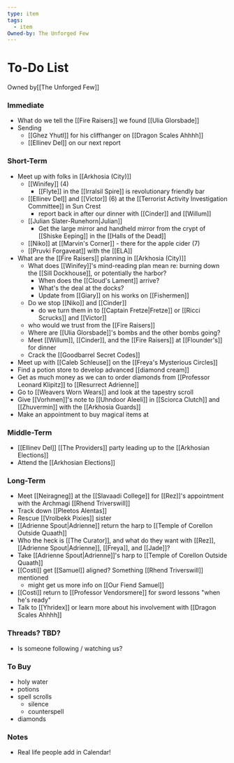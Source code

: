 ```yaml
---
type: item
tags:
  - item
Owned-by: The Unforged Few
---
```


# To-Do List
<span class="dataview inline-field"><span class="inline-field-key">Owned by</span><span class="inline-field-value">[[The Unforged Few]]</span></span>

### Immediate
* What do we tell the [[Fire Raisers]] we found [[Ulia Glorsbade]]
* Sending
	* [[Ghez Yhutl]] for his cliffhanger on [[Dragon Scales Ahhhh]]
	* [[Ellinev Del]] on our next report

### Short-Term
* Meet up with folks in [[Arkhosia (City)]]
	* [[Winifey]] (4)
		*  [[Flyte]] in the [[Irralsil Spire]] is revolutionary friendly bar
	* [[Ellinev Del]] and [[Victor]] (6) at the [[Terrorist Activity Investigation  Committee]] in Sun Crest
		* report back in after our dinner with [[Cinder]] and [[Willum]]
	* [[Julian Slater-Runehorn|Julian]] 
		* Get the large mirror and handheld mirror from the crypt of [[Shiske Eeping]] in the [[Halls of the Dead]]
	* [[Niko]] at [[Marvin's Corner]] - there for the apple cider (7)
	* [[Pruvki Forgaveat]] with the [[ELA]] 
*  What are the [[Fire Raisers]] planning in [[Arkhosia (City)]]
	* What does [[Winifey]]'s mind-reading plan mean re: burning down the [[Sill Dockhouse]], or potentially the harbor? 
		* When does the [[Cloud's Lament]] arrive? 
		* What's the deal at the docks?
		* Update from [[Giary]] on his works on [[Fishermen]]
	* Do we stop [[Niko]] and [[Cinder]]
		* do we turn them in to [[Captain Fretze|Fretze]] or [[Ricci Scrucks]] and [[Victor]]
	* who would we trust from the [[Fire Raisers]]
	* Where are [[Ulia Glorsbade]]'s bombs and the other bombs going?
	* Meet [[Willum]], [[Cinder]], and the [[Fire Raisers]] at [[Flounder's]] for dinner
	* Crack the [[Goodbarrel Secret Codes]]
* Meet up with [[Caleb Schleuse]] on the [[Freya's Mysterious Circles]]
* Find a potion store to develop advanced [[diamond cream]]
* Get as much money as we can to order diamonds from [[Professor Leonard Klipitz]] to [[Resurrect Adrienne]]
* Go to [[Weavers Worn Wears]] and look at the tapestry scroll
* Give [[Vorhmen]]'s note to [[Uhndoor Aleeli]] in [[Sciorca Clutch]] and [[Zhuvermin]] with the [[Arkhosia Guards]]
* Make an appointment to buy magical items at 


### Middle-Term
* [[Ellinev Del]] [[The Providers]] party leading up to the [[Arkhosian Elections]]
* Attend the [[Arkhosian Elections]]


### Long-Term
* Meet [[Neiragneg]] at the [[Slavaadi College]] for [[Rez]]'s appointment with the Archmagi [[Rhend Triverswill]]
* Track down [[Pleetos Alentas]]
* Rescue [[Vrolbekk Pixies]] sister
* [[Adrienne Spout|Adrienne]] return the harp to [[Temple of Corellon Outside Quaath]]
* Who the heck is [[The Curator]], and what do they want with [[Rez]], [[Adrienne Spout|Adrienne]], [[Freya]], and [[Jade]]? 
* Take [[Adrienne Spout|Adrienne]]'s harp to [[Temple of Corellon Outside Quaath]]
* [[Costi]] get [[Samuel]] aligned? Something [[Rhend Triverswill]] mentioned
	* might get us more info on [[Our Fiend Samuel]]
*  [[Costi]] return to [[Professor Vendorsmere]] for sword lessons "when he's ready"
* Talk to [[Yhridex]] or learn more about his involvement with [[Dragon Scales Ahhhh]]

### Threads? TBD?
* Is someone following / watching us?

### To Buy
* holy water
* potions
* spell scrolls
	* silence 
	* counterspell
* diamonds

### Notes
* Real life people add in Calendar! 

